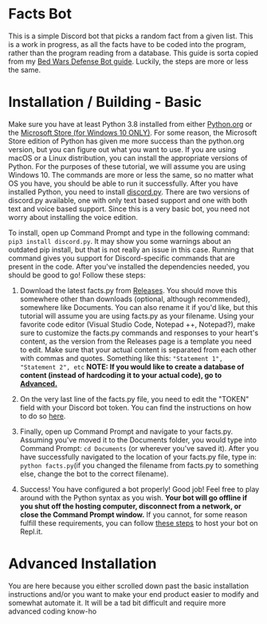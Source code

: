 
# Facts Bot
This is a simple Discord bot that picks a random fact from a given list. This is a work in progress, as all the facts have to be coded into the program, rather than the program reading from  a database. This guide is sorta copied from my [Bed Wars Defense Bot guide](https://github.com/AGaiki/Hypixel-Bed-Wars-Defense-Bot). Luckily, the steps are more or less the same.

# Installation / Building - Basic
Make sure you have at least Python 3.8 installed from either [Python.org](https://www.python.org/downloads/) or the [Microsoft Store (for Windows 10 ONLY)](https://www.microsoft.com/en-us/p/python-38/9mssztt1n39l?activetab=pivot:overviewtab). For some reason, the Microsoft Store edition of Python has given me more success than the python.org version, but you can figure out what you want to use. If you are using macOS or a Linux distribution, you can install the appropriate versions of Python. For the purposes of these tutorial, we will assume you are using Windows 10. The commands are more or less the same, so no matter what OS you have, you should be able to run it successfully. After you have installed Python, you need to install [discord.py](https://pypi.org/project/discord.py/). There are two versions of discord.py available, one with only text based support and one with both text and voice based support. Since this is a very basic bot, you need not worry about installing the voice edition. 

To install, open up Command Prompt and type in the following command: 
`pip3 install discord.py`. It may show you some warnings about an outdated pip install, but that is not really an issue in this case. Running that command gives you support for Discord-specific commands that are present in the code. After you've installed the dependencies needed, you should be good to go! Follow these steps:

 1. Download the latest facts.py from [Releases](https://github.com/AGaiki/Facts-Bot/releases). You should move this somewhere other than downloads (optional, although recommended), somewhere like Documents. You can also rename it if you'd like, but this tutorial will assume you are using facts.py as your filename. Using your favorite code editor (Visual Studio Code, 
Notepad ++, Notepad?), make sure to customize the facts.py commands and responses to your heart's content, as the version from the Releases page is a template you need to edit. Make sure that your actual content is separated from each other with commas and quotes. Something like this: `"Statement 1",
 "Statement 2", etc`
 **NOTE: If you would like to create a database of content (instead of hardcoding it to your actual code), go to [Advanced.](https://github.com/AGaiki/Facts-Bot#advanced-installation)**
 3. On the very last line of the facts.py file, you need to edit the "TOKEN" field with your Discord bot token. You can find the instructions on how to do so [here](https://discordpy.readthedocs.io/en/latest/discord.html).

 4. Finally, open up Command Prompt and navigate to your facts.py. Assuming you've moved it to the Documents folder, you would type into Command Prompt: 
 `cd Documents` (or wherever you've saved it). After you have successfully navigated to the location of your facts.py file, type in: `python facts.py`(if you changed the filename from facts.py to something else, change the bot to the correct filename).
 5. Success! You have configured a bot properly! Good job! Feel free to play around with the Python syntax as you wish. **Your bot will go offline if you shut off the hosting computer, disconnect from a network, or close the Command Prompt window.** If you cannot, for some reason fulfill these requirements, you can follow [these steps](https://github.com/AGaiki/Hypixel-Bed-Wars-Defense-Bot) to host your bot on Repl.it.

# Advanced Installation
You are here because you either scrolled down past the basic installation instructions and/or you want to make your end product easier to modify and somewhat automate it. It will be a tad bit difficult and require more advanced coding know-ho
<!--stackedit_data:
eyJoaXN0b3J5IjpbLTIwMjIwOTEyMjcsNzE3ODgyOTg0LDk3MT
g4MTM0NiwyMDE1ODgwLC0xODQ4MTE0OTVdfQ==
-->